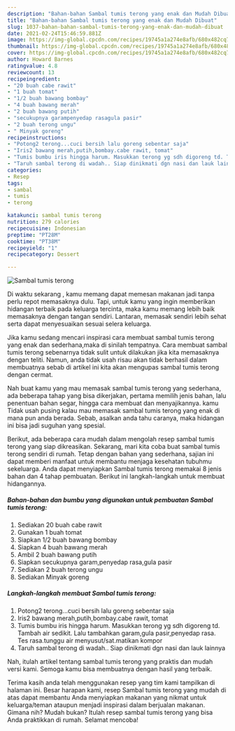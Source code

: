 ```yaml
---
description: "Bahan-bahan Sambal tumis terong yang enak dan Mudah Dibuat"
title: "Bahan-bahan Sambal tumis terong yang enak dan Mudah Dibuat"
slug: 1037-bahan-bahan-sambal-tumis-terong-yang-enak-dan-mudah-dibuat
date: 2021-02-24T15:46:59.881Z
image: https://img-global.cpcdn.com/recipes/19745a1a274e8afb/680x482cq70/sambal-tumis-terong-foto-resep-utama.jpg
thumbnail: https://img-global.cpcdn.com/recipes/19745a1a274e8afb/680x482cq70/sambal-tumis-terong-foto-resep-utama.jpg
cover: https://img-global.cpcdn.com/recipes/19745a1a274e8afb/680x482cq70/sambal-tumis-terong-foto-resep-utama.jpg
author: Howard Barnes
ratingvalue: 4.8
reviewcount: 13
recipeingredient:
- "20 buah cabe rawit"
- "1 buah tomat"
- "1/2 buah bawang bombay"
- "4 buah bawang merah"
- "2 buah bawang putih"
- "secukupnya garampenyedap rasagula pasir"
- "2 buah terong ungu"
- " Minyak goreng"
recipeinstructions:
- "Potong2 terong...cuci bersih lalu goreng sebentar saja"
- "Iris2 bawang merah,putih,bombay.cabe rawit, tomat"
- "Tumis bumbu iris hingga harum. Masukkan terong yg sdh digoreng td. Tambah air sedikit. Lalu tambahkan garam,gula pasir,penyedap rasa. Tes rasa.tunggu air menyusut/sat.matikan kompor"
- "Taruh sambal terong di wadah.. Siap dinikmati dgn nasi dan lauk lainnya"
categories:
- Resep
tags:
- sambal
- tumis
- terong

katakunci: sambal tumis terong 
nutrition: 279 calories
recipecuisine: Indonesian
preptime: "PT28M"
cooktime: "PT38M"
recipeyield: "1"
recipecategory: Dessert

---
```



![Sambal tumis terong](https://img-global.cpcdn.com/recipes/19745a1a274e8afb/680x482cq70/sambal-tumis-terong-foto-resep-utama.jpg)

Di waktu  sekarang , kamu memang dapat memesan makanan jadi tanpa perlu repot memasaknya dulu. Tapi, untuk kamu yang ingin memberikan hidangan terbaik pada keluarga tercinta, maka kamu memang lebih baik memasaknya dengan tangan sendiri. Lantaran, memasak sendiri lebih sehat serta dapat menyesuaikan sesuai selera keluarga.

Jika kamu sedang mencari inspirasi cara membuat sambal tumis terong yang enak dan sederhana,maka di sinilah tempatnya. Cara membuat sambal tumis terong  sebenarnya tidak sulit untuk dilakukan jika kita memasaknya dengan teliti. Namun, anda tidak usah risau akan tidak berhasil dalam membuatnya 
sebab di artikel ini kita akan mengupas sambal tumis terong dengan cermat.  



Nah buat kamu yang mau memasak sambal tumis terong yang sederhana, ada beberapa tahap yang bisa dikerjakan, pertama memilih jenis bahan, lalu penentuan bahan segar, hingga cara membuat dan menyajikannya. kamu Tidak usah pusing kalau mau memasak sambal tumis terong yang enak di mana pun anda berada. Sebab, asalkan anda  tahu caranya, maka hidangan ini bisa jadi suguhan yang spesial.

Berikut, ada beberapa cara mudah dalam mengolah resep sambal tumis terong yang siap dikreasikan. Sekarang, mari kita coba buat sambal tumis terong sendiri di rumah. Tetap dengan bahan yang sederhana, sajian ini dapat memberi manfaat untuk membantu menjaga kesehatan tubuhmu sekeluarga. Anda dapat menyiapkan Sambal tumis terong memakai 8 jenis bahan dan 4 tahap pembuatan. Berikut ini langkah-langkah untuk membuat hidangannya.

<!--inarticleads1-->

##### Bahan-bahan dan bumbu yang digunakan untuk pembuatan Sambal tumis terong:

1. Sediakan 20 buah cabe rawit
1. Gunakan 1 buah tomat
1. Siapkan 1/2 buah bawang bombay
1. Siapkan 4 buah bawang merah
1. Ambil 2 buah bawang putih
1. Siapkan secukupnya garam,penyedap rasa,gula pasir
1. Sediakan 2 buah terong ungu
1. Sediakan  Minyak goreng




<!--inarticleads2-->

##### Langkah-langkah membuat Sambal tumis terong:

1. Potong2 terong...cuci bersih lalu goreng sebentar saja
1. Iris2 bawang merah,putih,bombay.cabe rawit, tomat
1. Tumis bumbu iris hingga harum. Masukkan terong yg sdh digoreng td. Tambah air sedikit. Lalu tambahkan garam,gula pasir,penyedap rasa. Tes rasa.tunggu air menyusut/sat.matikan kompor
1. Taruh sambal terong di wadah.. Siap dinikmati dgn nasi dan lauk lainnya




Nah, itulah artikel tentang  sambal tumis terong  yang praktis dan mudah versi kami. Semoga kamu bisa membuatnya dengan hasil yang terbaik. 

Terima kasih anda telah menggunakan resep yang tim kami tampilkan di halaman ini. Besar harapan kami, resep  Sambal tumis terong yang mudah di atas dapat membantu Anda menyiapkan makanan yang nikmat untuk keluarga/teman ataupun menjadi inspirasi dalam berjualan makanan. Gimana nih? Mudah bukan? Itulah resep sambal tumis terong yang bisa Anda praktikkan di rumah. Selamat mencoba!

